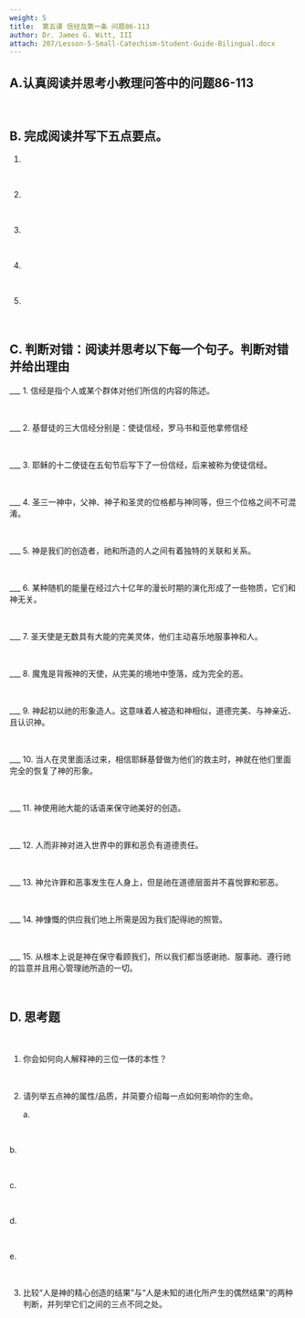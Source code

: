 ```yaml
---
weight: 5
title:  第五课 信经及第一条 问题86-113
author: Dr. James G. Witt, III
attach: 207/Lesson-5-Small-Catechism-Student-Guide-Bilingual.docx
---
```

## A.认真阅读并思考小教理问答中的问题86-113

&nbsp;

## B. 完成阅读并写下五点要点。

   1.

 &nbsp;

   2.

 &nbsp;

   3.

 &nbsp;

   4.

 &nbsp;
 
   5.

 &nbsp;

## C. 判断对错：阅读并思考以下每一个句子。判断对错并给出理由

___ 1. 信经是指个人或某个群体对他们所信的内容的陈述。

&nbsp;

___ 2. 基督徒的三大信经分别是：使徒信经，罗马书和亚他拿修信经

&nbsp;

___ 3. 耶稣的十二使徒在五旬节后写下了一份信经，后来被称为使徒信经。

&nbsp;

___ 4. 圣三一神中，父神、神子和圣灵的位格都与神同等，但三个位格之间不可混淆。

&nbsp;

___ 5. 神是我们的创造者，祂和所造的人之间有着独特的关联和关系。

&nbsp;

___ 6. 某种随机的能量在经过六十亿年的漫长时期的演化形成了一些物质，它们和神无关。

&nbsp;

___ 7. 圣天使是无数具有大能的完美灵体，他们主动喜乐地服事神和人。

&nbsp;

___ 8. 魔鬼是背叛神的天使，从完美的境地中堕落，成为完全的恶。

&nbsp;

___ 9. 神起初以祂的形象造人。这意味着人被造和神相似，道德完美、与神亲近、且认识神。

&nbsp;

___ 10. 当人在灵里面活过来，相信耶稣基督做为他们的救主时，神就在他们里面完全的恢复了神的形象。

&nbsp;

___ 11. 神使用祂大能的话语来保守祂美好的创造。

&nbsp;

___ 12. 人而非神对进入世界中的罪和恶负有道德责任。

&nbsp;

___ 13. 神允许罪和恶事发生在人身上，但是祂在道德层面并不喜悦罪和邪恶。

&nbsp;

___ 14. 神慷慨的供应我们地上所需是因为我们配得祂的照管。

&nbsp;

___ 15. 从根本上说是神在保守看顾我们，所以我们都当感谢祂、服事祂、遵行祂的旨意并且用心管理祂所造的一切。

&nbsp;

## D. 思考题

&nbsp;

1. 你会如何向人解释神的三位一体的本性？

&nbsp;

2. 请列举五点神的属性/品质，并简要介绍每一点如何影响你的生命。
   
   a. 

 &nbsp;

   b. 

 &nbsp;

   c. 

 &nbsp;

   d. 

 &nbsp;

   e. 

 &nbsp;

3. 比较“人是神的精心创造的结果”与“人是未知的进化所产生的偶然结果”的两种判断，并列举它们之间的三点不同之处。

&nbsp;